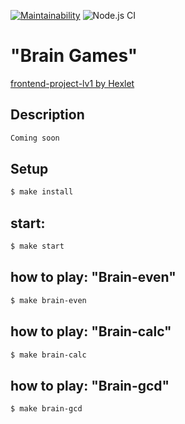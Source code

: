 [![Maintainability](https://api.codeclimate.com/v1/badges/a99a88d28ad37a79dbf6/maintainability)](https://codeclimate.com/github/codeclimate/codeclimate/maintainability) ![Node.js CI](https://github.com/khloptsevps/frontend-project-lvl1/workflows/Node.js%20CI/badge.svg)

# "Brain Games"

[frontend-project-lv1 by Hexlet](https://ru.hexlet.io/)

## Description

```sh
Coming soon
```

## Setup

```sh
$ make install
```

## start:

```sh
$ make start
```

## how to play: "Brain-even"

```sh 
$ make brain-even
```

## how to play: "Brain-calc"

```sh 
$ make brain-calc
```

## how to play: "Brain-gcd"

```sh 
$ make brain-gcd
```